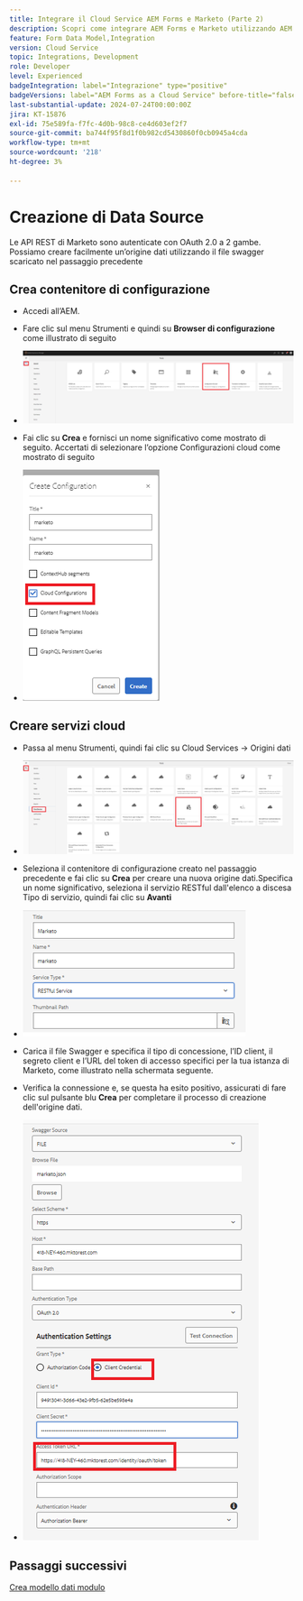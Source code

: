 ```yaml
---
title: Integrare il Cloud Service AEM Forms e Marketo (Parte 2)
description: Scopri come integrare AEM Forms e Marketo utilizzando AEM Forms Form Data Model.
feature: Form Data Model,Integration
version: Cloud Service
topic: Integrations, Development
role: Developer
level: Experienced
badgeIntegration: label="Integrazione" type="positive"
badgeVersions: label="AEM Forms as a Cloud Service" before-title="false"
last-substantial-update: 2024-07-24T00:00:00Z
jira: KT-15876
exl-id: 75e589fa-f7fc-4d0b-98c8-ce4d603ef2f7
source-git-commit: ba744f95f8d1f0b982cd5430860f0cb0945a4cda
workflow-type: tm+mt
source-wordcount: '218'
ht-degree: 3%

---
```


# Creazione di Data Source

Le API REST di Marketo sono autenticate con OAuth 2.0 a 2 gambe. Possiamo creare facilmente un’origine dati utilizzando il file swagger scaricato nel passaggio precedente

## Crea contenitore di configurazione

* Accedi all’AEM.
* Fare clic sul menu Strumenti e quindi su **Browser di configurazione** come illustrato di seguito

* ![menu strumenti](assets/datasource3.png)

* Fai clic su **Crea** e fornisci un nome significativo come mostrato di seguito. Accertati di selezionare l’opzione Configurazioni cloud come mostrato di seguito

* ![contenitore configurazione](assets/datasource4.png)

## Creare servizi cloud

* Passa al menu Strumenti, quindi fai clic su Cloud Services -> Origini dati

* ![servizi cloud](assets/datasource5.png)

* Seleziona il contenitore di configurazione creato nel passaggio precedente e fai clic su **Crea** per creare una nuova origine dati.Specifica un nome significativo, seleziona il servizio RESTful dall&#39;elenco a discesa Tipo di servizio, quindi fai clic su **Avanti**
* ![new-data-source](assets/datasource6.png)

* Carica il file Swagger e specifica il tipo di concessione, l’ID client, il segreto client e l’URL del token di accesso specifici per la tua istanza di Marketo, come illustrato nella schermata seguente.

* Verifica la connessione e, se questa ha esito positivo, assicurati di fare clic sul pulsante blu **Crea** per completare il processo di creazione dell&#39;origine dati.

* ![data-source-config](assets/datasource1.png)


## Passaggi successivi

[Crea modello dati modulo](./part3.md)
